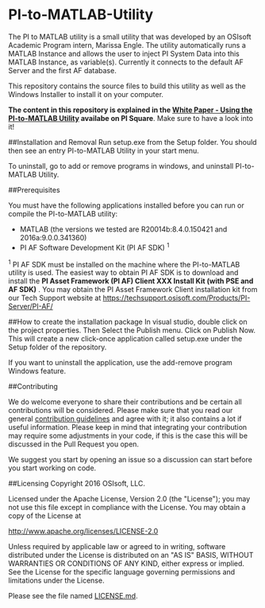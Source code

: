 # PI-to-MATLAB-Utility

The PI to MATLAB utility is a small utility that was developed by an OSIsoft Academic Program intern, Marissa Engle. The utility automatically runs a MATLAB Instance and allows the user to inject PI System Data into this MATLAB Instance, as variable(s). Currently it connects to the default AF Server and the first AF database.

This repository contains the source files to build this utility as well as the Windows Installer to install it on your computer.

**The content in this repository is explained in the [White Paper - Using the PI-to-MATLAB Utility][2] availabe on PI Square**. Make sure to have a look into it!

##Installation and Removal
Run setup.exe from the Setup folder.  You should then see an entry PI-to-MATLAB Utility in your start menu.

To uninstall, go to add or remove programs in windows, and uninstall PI-to-MATLAB Utility.


##Prerequisites

You must have the following applications installed before you can run or compile the PI-to-MATLAB utility:
+ MATLAB (the versions we tested are R20014b:8.4.0.150421 and 2016a:9.0.0.341360) 
+ PI AF Software Development Kit (PI AF SDK) <sup>1</sup>

 
<sup>1</sup> PI AF SDK must be installed on the machine where the PI-to-MATLAB utility is used. The easiest way to obtain PI AF SDK is to download and install the **PI Asset Framework (PI AF) Client XXX Install Kit (with PSE and AF SDK)** . You may obtain the PI Asset Framework Client installation kit from our Tech Support website at https://techsupport.osisoft.com/Products/PI-Server/PI-AF/   


##How to create the installation package
In visual studio, double click on the project properties. Then Select the Publish menu.  Click on Publish Now.
This will create a new click-once application called setup.exe under the Setup folder of the repository.

If you want to uninstall the application, use the add-remove program Windows feature.

##Contributing

We do welcome everyone to share their contributions and be certain all contributions will be considered. Please make sure that you read our general [contribution guidelines][1] and agree with it; it also contains a lot if useful information. Please keep in mind that integrating your contribution may require some adjustments in your code, if this is the case this will be discussed in the Pull Request you open.

We suggest you start by opening an issue so a discussion can start before you start working on code.



##Licensing
Copyright 2016 OSIsoft, LLC.

   Licensed under the Apache License, Version 2.0 (the "License");
   you may not use this file except in compliance with the License.
   You may obtain a copy of the License at

   http://www.apache.org/licenses/LICENSE-2.0

   Unless required by applicable law or agreed to in writing, software
   distributed under the License is distributed on an "AS IS" BASIS,
   WITHOUT WARRANTIES OR CONDITIONS OF ANY KIND, either express or implied.
   See the License for the specific language governing permissions and
   limitations under the License.
   
Please see the file named [LICENSE.md](LICENSE.md).




[1]:https://github.com/osisoft/contributing
[2]:https://pisquare.osisoft.com/docs/DOC-2292
